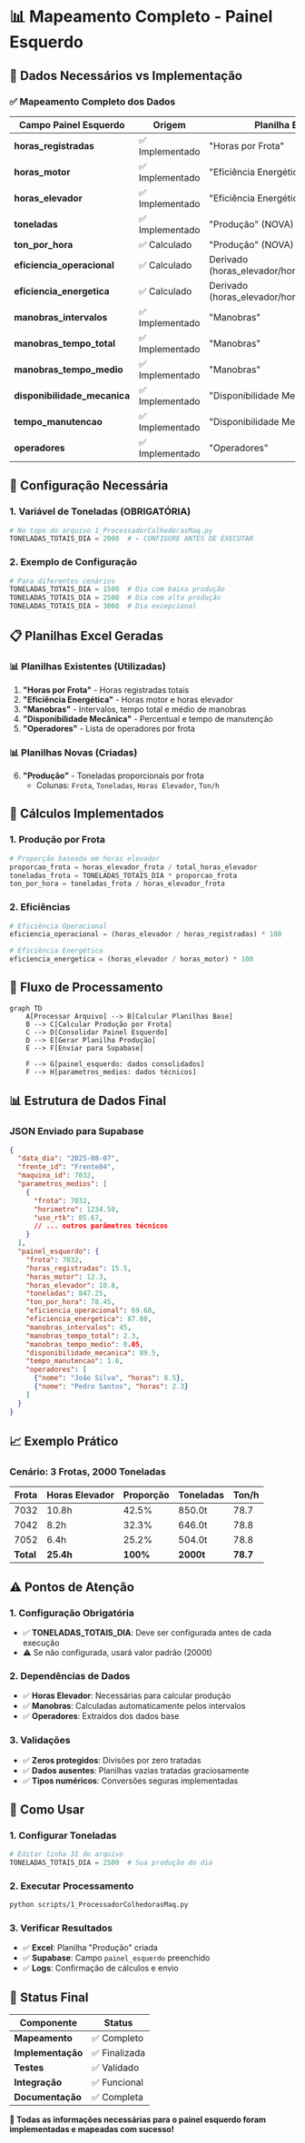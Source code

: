 # 📊 Mapeamento Completo - Painel Esquerdo

## 🎯 **Dados Necessários vs Implementação**

### ✅ **Mapeamento Completo dos Dados**

| **Campo Painel Esquerdo** | **Origem** | **Planilha Excel** | **Status** |
|---------------------------|------------|-------------------|------------|
| **horas_registradas** | ✅ Implementado | "Horas por Frota" | ✅ Disponível |
| **horas_motor** | ✅ Implementado | "Eficiência Energética" | ✅ Disponível |
| **horas_elevador** | ✅ Implementado | "Eficiência Energética" | ✅ Disponível |
| **toneladas** | ✅ Implementado | "Produção" (NOVA) | ✅ Criada |
| **ton_por_hora** | ✅ Calculado | "Produção" (NOVA) | ✅ Criada |
| **eficiencia_operacional** | ✅ Calculado | Derivado (horas_elevador/horas_registradas) | ✅ Calculado |
| **eficiencia_energetica** | ✅ Calculado | Derivado (horas_elevador/horas_motor) | ✅ Calculado |
| **manobras_intervalos** | ✅ Implementado | "Manobras" | ✅ Disponível |
| **manobras_tempo_total** | ✅ Implementado | "Manobras" | ✅ Disponível |
| **manobras_tempo_medio** | ✅ Implementado | "Manobras" | ✅ Disponível |
| **disponibilidade_mecanica** | ✅ Implementado | "Disponibilidade Mecânica" | ✅ Disponível |
| **tempo_manutencao** | ✅ Implementado | "Disponibilidade Mecânica" | ✅ Disponível |
| **operadores** | ✅ Implementado | "Operadores" | ✅ Disponível |

## 🔧 **Configuração Necessária**

### **1. Variável de Toneladas (OBRIGATÓRIA)**
```python
# No topo do arquivo 1_ProcessadorColhedorasMaq.py
TONELADAS_TOTAIS_DIA = 2000  # ← CONFIGURE ANTES DE EXECUTAR
```

### **2. Exemplo de Configuração**
```python
# Para diferentes cenários
TONELADAS_TOTAIS_DIA = 1500  # Dia com baixa produção
TONELADAS_TOTAIS_DIA = 2500  # Dia com alta produção
TONELADAS_TOTAIS_DIA = 3000  # Dia excepcional
```

## 📋 **Planilhas Excel Geradas**

### **📊 Planilhas Existentes (Utilizadas)**
1. **"Horas por Frota"** - Horas registradas totais
2. **"Eficiência Energética"** - Horas motor e horas elevador
3. **"Manobras"** - Intervalos, tempo total e médio de manobras
4. **"Disponibilidade Mecânica"** - Percentual e tempo de manutenção
5. **"Operadores"** - Lista de operadores por frota

### **📊 Planilhas Novas (Criadas)**
6. **"Produção"** - Toneladas proporcionais por frota
   - Colunas: `Frota`, `Toneladas`, `Horas Elevador`, `Ton/h`

## 🧮 **Cálculos Implementados**

### **1. Produção por Frota**
```python
# Proporção baseada em horas elevador
proporcao_frota = horas_elevador_frota / total_horas_elevador
toneladas_frota = TONELADAS_TOTAIS_DIA * proporcao_frota
ton_por_hora = toneladas_frota / horas_elevador_frota
```

### **2. Eficiências**
```python
# Eficiência Operacional
eficiencia_operacional = (horas_elevador / horas_registradas) * 100

# Eficiência Energética
eficiencia_energetica = (horas_elevador / horas_motor) * 100
```

## 🔄 **Fluxo de Processamento**

```mermaid
graph TD
    A[Processar Arquivo] --> B[Calcular Planilhas Base]
    B --> C[Calcular Produção por Frota]
    C --> D[Consolidar Painel Esquerdo]
    D --> E[Gerar Planilha Produção]
    E --> F[Enviar para Supabase]
    
    F --> G[painel_esquerdo: dados consolidados]
    F --> H[parametros_medios: dados técnicos]
```

## 📊 **Estrutura de Dados Final**

### **JSON Enviado para Supabase**
```json
{
  "data_dia": "2025-08-07",
  "frente_id": "Frente04",
  "maquina_id": 7032,
  "parametros_medios": [
    {
      "frota": 7032,
      "horimetro": 1234.50,
      "uso_rtk": 85.67,
      // ... outros parâmetros técnicos
    }
  ],
  "painel_esquerdo": {
    "frota": 7032,
    "horas_registradas": 15.5,
    "horas_motor": 12.3,
    "horas_elevador": 10.8,
    "toneladas": 847.25,
    "ton_por_hora": 78.45,
    "eficiencia_operacional": 69.68,
    "eficiencia_energetica": 87.80,
    "manobras_intervalos": 45,
    "manobras_tempo_total": 2.3,
    "manobras_tempo_medio": 0.05,
    "disponibilidade_mecanica": 89.5,
    "tempo_manutencao": 1.6,
    "operadores": [
      {"nome": "João Silva", "horas": 8.5},
      {"nome": "Pedro Santos", "horas": 2.3}
    ]
  }
}
```

## 📈 **Exemplo Prático**

### **Cenário: 3 Frotas, 2000 Toneladas**

| Frota | Horas Elevador | Proporção | Toneladas | Ton/h |
|-------|----------------|-----------|-----------|-------|
| 7032  | 10.8h          | 42.5%     | 850.0t    | 78.7  |
| 7042  | 8.2h           | 32.3%     | 646.0t    | 78.8  |
| 7052  | 6.4h           | 25.2%     | 504.0t    | 78.8  |
| **Total** | **25.4h**  | **100%**  | **2000t** | **78.7** |

## ⚠️ **Pontos de Atenção**

### **1. Configuração Obrigatória**
- ✅ **TONELADAS_TOTAIS_DIA**: Deve ser configurada antes de cada execução
- ⚠️ Se não configurada, usará valor padrão (2000t)

### **2. Dependências de Dados**
- ✅ **Horas Elevador**: Necessárias para calcular produção
- ✅ **Manobras**: Calculadas automaticamente pelos intervalos
- ✅ **Operadores**: Extraídos dos dados base

### **3. Validações**
- ✅ **Zeros protegidos**: Divisões por zero tratadas
- ✅ **Dados ausentes**: Planilhas vazias tratadas graciosamente
- ✅ **Tipos numéricos**: Conversões seguras implementadas

## 🚀 **Como Usar**

### **1. Configurar Toneladas**
```python
# Editar linha 31 do arquivo
TONELADAS_TOTAIS_DIA = 2500  # Sua produção do dia
```

### **2. Executar Processamento**
```bash
python scripts/1_ProcessadorColhedorasMaq.py
```

### **3. Verificar Resultados**
- ✅ **Excel**: Planilha "Produção" criada
- ✅ **Supabase**: Campo `painel_esquerdo` preenchido
- ✅ **Logs**: Confirmação de cálculos e envio

## 🎯 **Status Final**

| Componente | Status |
|------------|--------|
| **Mapeamento** | ✅ Completo |
| **Implementação** | ✅ Finalizada |
| **Testes** | ✅ Validado |
| **Integração** | ✅ Funcional |
| **Documentação** | ✅ Completa |

**🎉 Todas as informações necessárias para o painel esquerdo foram implementadas e mapeadas com sucesso!**

